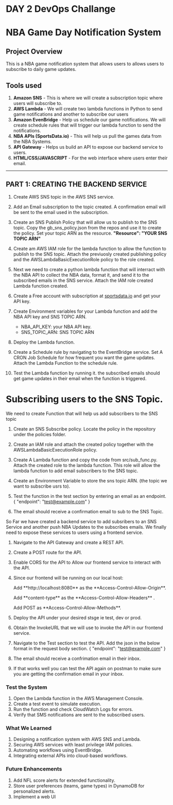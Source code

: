 # DAY 2 DevOps Challange 
# NBA Game Day Notification System

## **Project Overview**
This is a NBA game notification system that allows users to allows users to subscribe to daily game updates. 

## Tools used
1. **Amazon SNS** - This is where we will create a subscription topic where users will subscribe to.
2. **AWS Lambda** - We will create two lambda functions in Python to send game notifications and another to subscribe our users
3. **Amazon EvenBridge** - Help us schedule our game notifications. We will create schedule rules that will trigger our lambda function to send the notifications.
4. **NBA APIs (SportsData.io)** - This will help us pull the games data from the NBA Systems.
5. **API Gateway** - Helps us build an API to expose our backend service to users.
6. **HTML/CSS/JAVASCRIPT** - For the web interface where users enter their email.
   
---



## PART 1: CREATING THE BACKEND SERVICE
1. Create AWS SNS topic in the AWS SNS service.
2. Add an Email subscription to the topic created. A confirmation email will be sent to the email used in the subscription.
3. Create an SNS Publish Policy that will allow us to publish to the SNS topic. Copy the gb_sns_policy.json from the repos and use it to create the policy. Set your topic ARN as the resource.
   **"Resource": "YOUR SNS TOPIC ARN"**
   
4. Create am AWS IAM role for the lambda function to allow the function to publish to the SNS topic. Attach the previuosly created publishing policy and the AWSLambdaBasicExecutionRole policy to the role created.
5. Next we need to create a python lambda function that will interract with the NBA API to collect the NBA data, format it, and send it to the subscribed emails in the SNS service. Attach the IAM role created Lambda function created.
6. Create a Free account with subscription at [sportsdata.io](https://sportsdata.io/) and get your API key.
7. Create Environment variables for your Lambda function and add the NBA API key and SNS TOPIC ARN.
   - NBA_API_KEY: your NBA API key.
   - SNS_TOPIC_ARN: SNS TOPIC ARN
8.  Deploy the Lambda function.
9. Create a Schedule rule by navigating to the EventBridge service. Set A CRON Job Schedule for how frequent you want the game updates. Attach the Lambda Function to the schedule rule.
10. Test the Lambda function by running it. the subscribed emails should get game updates in their email when the function is triggered.

# **Subscribing users to the SNS Topic.**
 
 <p>We need to create Function that will help us add subscribers to the SNS topic</p>

1. Create an SNS Subscribe policy. Locate the policy in the repository under the policies folder.
2. Create an IAM role and attach the created policy together with the AWSLambdaBasicExecutionRole policy.
3. Create A Lambda function and copy the code from src/sub_func.py. Attach the created role to the lambda function. This role will allow the lambda function to add email subscribers to the SNS topic.
4. Create an Environment Variable to store the sns topic ARN. (the topic we want to subscribe usrs to).
5. Test the function in the test section by entering an email as an endpoint.
   {
    "endpoint": "test@example.com"
   }

7. The email should receive a confirmation email to sub to the SNS Topic.

<p>So Far we have created a backend service to add subsribers to an SNS Service and another push NBA Updates to the subscribes emails. We finally need to expose these services to users using a frontend service.</p>

1. Navigate to the API Gateway and create a REST API.
2. Create a POST route for the API.
3. Enable CORS for the API to Allow our frontend service to interact with the API.
4. Since our frontend will be running on our local host:
   <P>Add **http://localhost:8080** as the **Access-Control-Allow-Origin**.</P>
   <P>Add  **content-type** as the  **Access-Control-Allow-Headers** .</P>
   <P> Add POST as **Access-Control-Allow-Methods**.</P>
   
6.  Deploy the API under your desired stsge ie test, dev or prod.
7.  Obtain the InvokeURL that we will use to invoke the API in our frontend service.
8.  Navigate to the Test section to test the API. Add the json in the below format in the request body section.
   {
    "endpoint": "test@example.com"
   }
9. The email should receive a confrimation email in their inbox.
10. If that works well you can test the API again on postman to make sure you are getting the confirmation email in your inbox.



   
   
  
   



















### **Test the System**
1. Open the Lambda function in the AWS Management Console.
2. Create a test event to simulate execution.
3. Run the function and check CloudWatch Logs for errors.
4. Verify that SMS notifications are sent to the subscribed users.


### **What We Learned**
1. Designing a notification system with AWS SNS and Lambda.
2. Securing AWS services with least privilege IAM policies.
3. Automating workflows using EventBridge.
4. Integrating external APIs into cloud-based workflows.


### **Future Enhancements**
1. Add NFL score alerts for extended functionality.
2. Store user preferences (teams, game types) in DynamoDB for personalized alerts.
3. Implement a web UI
